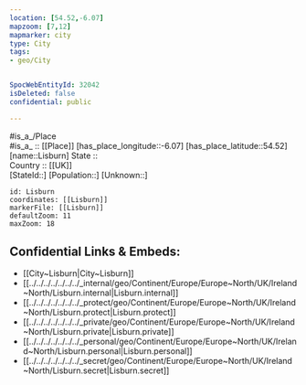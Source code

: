 ```yaml
---
location: [54.52,-6.07] 
mapzoom: [7,12] 
mapmarker: city 
type: City
tags:
- geo/City


SpocWebEntityId: 32042
isDeleted: false
confidential: public

---
```

#is_a_/Place  
#is_a_ :: [[Place]] 
[has_place_longitude::-6.07] 
[has_place_latitude::54.52] 
[name::Lisburn] 
State ::  
Country :: [[UK]]  
[StateId::] 
[Population::] 
[Unknown::] 


```leaflet
id: Lisburn
coordinates: [[Lisburn]] 
markerFile: [[Lisburn]] 
defaultZoom: 11 
maxZoom: 18
```


## Confidential Links & Embeds: 
- [[City~Lisburn|City~Lisburn]] 
- [[../../../../../../../_internal/geo/Continent/Europe/Europe~North/UK/Ireland~North/Lisburn.internal|Lisburn.internal]] 
- [[../../../../../../../_protect/geo/Continent/Europe/Europe~North/UK/Ireland~North/Lisburn.protect|Lisburn.protect]] 
- [[../../../../../../../_private/geo/Continent/Europe/Europe~North/UK/Ireland~North/Lisburn.private|Lisburn.private]] 
- [[../../../../../../../_personal/geo/Continent/Europe/Europe~North/UK/Ireland~North/Lisburn.personal|Lisburn.personal]] 
- [[../../../../../../../_secret/geo/Continent/Europe/Europe~North/UK/Ireland~North/Lisburn.secret|Lisburn.secret]] 
